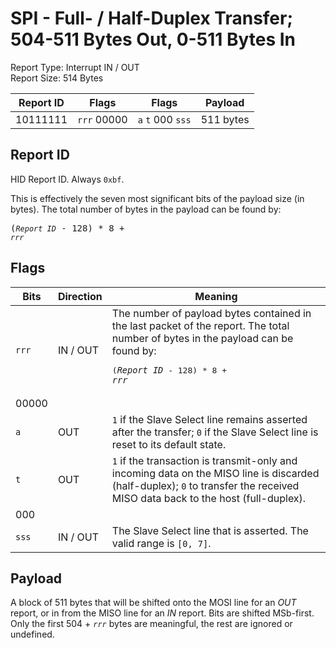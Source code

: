 
# SPI - Full- / Half-Duplex Transfer; 504-511 Bytes Out, 0-511 Bytes In
Report Type: Interrupt IN / OUT<br />
Report Size: 514 Bytes

| Report ID | Flags | Flags | Payload |
|-----------|-------|-------|---------|
| 10111111 | `rrr`&nbsp;00000 | `a`&nbsp;`t`&nbsp;000&nbsp;`sss` | 511 bytes |

## Report ID
HID Report ID.  Always `0xbf`.

This is effectively the seven most significant bits of the payload size (in bytes).  The total number of bytes in the payload can be found by: <pre>(*`Report ID`* - 128) * 8 + *`rrr`*</pre>

## Flags
| Bits  | Direction | Meaning |
|-------|-----------|---------|
| `rrr` | IN / OUT  | The number of payload bytes contained in the last packet of the report.  The total number of bytes in the payload can be found by: <pre>(*`Report ID`* - 128) * 8 + *`rrr`*</pre> |
| 00000 |          |                                                                       |
| `a`   | OUT      | `1` if the Slave Select line remains asserted after the transfer; `0` if the Slave Select line is reset to its default state. |
| `t`   | OUT      | `1` if the transaction is transmit-only and incoming data on the MISO line is discarded (half-duplex); `0` to transfer the received MISO data back to the host (full-duplex). |
| 000   |          |                                                                       |
| `sss` | IN / OUT | The Slave Select line that is asserted.  The valid range is `[0, 7]`. |

## Payload
A block of 511 bytes that will be shifted onto the MOSI line for an *OUT* report, or in from the MISO line for an *IN* report.  Bits are shifted MSb-first.  Only the first 504 + *`rrr`* bytes are meaningful, the rest are ignored or undefined.
